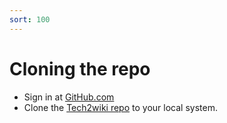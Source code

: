 ```yaml
---
sort: 100
---
```

# Cloning the repo

* Sign in at [GitHub.com](https://github.com)
* Clone the [Tech2wiki repo](https://github.com/berrydejager/tech2wiki.com/) to your local system.
